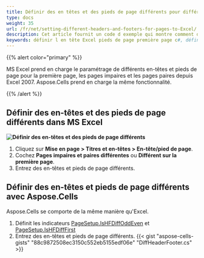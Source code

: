 ```yaml
---
title: Définir des en têtes et des pieds de page différents pour différentes pages
type: docs
weight: 35
url: /fr/net/setting-different-headers-and-footers-for-pages-to-Excel/
description: Cet article fournit un code d exemple qui montre comment définir de manière programmatique divers en têtes et pieds de page des paramètres de configuration de la page de la feuille de calcul Excel en utilisant la bibliothèque C# et l API .NET. Vous pouvez définir les en têtes et les pieds de page pour la première page, les pages impaires et les pages paires.
keywords: définir l en tête Excel pieds de page première page c#, définir l en tête Excel pieds de page pages impaires c#, définir l en tête Excel pieds de page pages paires c#
---
```


{{% alert color="primary" %}}

MS Excel prend en charge le paramétrage de différents en-têtes et pieds de page pour la première page, les pages impaires et les pages paires depuis Excel 2007.
Aspose.Cells prend en charge la même fonctionnalité.

{{% /alert %}}

## **Définir des en-têtes et des pieds de page différents dans MS Excel**

**![Définir des en-têtes et des pieds de page différents](difpage.png)**

1. Cliquez sur **Mise en page > Titres et en-têtes > En-tête/pied de page**.
1. Cochez **Pages impaires et paires différentes** ou **Différent sur la première page**.
1. Entrez des en-têtes et pieds de page différents.

## **Définir des en-têtes et pieds de page différents avec Aspose.Cells**

Aspose.Cells se comporte de la même manière qu'Excel.
1. Définit les indicateurs [PageSetup.IsHFDiffOddEven]( https://reference.aspose.com/cells/net/aspose.cells/pagesetup/ishfdiffoddeven/) et [PageSetup.IsHFDiffFirst](https://reference.aspose.com/cells/net/aspose.cells/pagesetup/IsHFDiffFirst/) 
1. Entrez des en-têtes et pieds de page différents.
{{< gist "aspose-cells-gists" "88c9872508ec3150c552eb5155edf06e" "DiffHeaderFooter.cs" >}}
